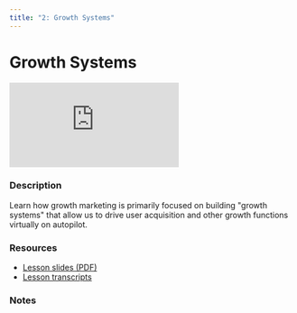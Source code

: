 ```yaml
---
title: "2: Growth Systems"
---
```



# Growth Systems

<div class='embed-container'><iframe src='https://player.vimeo.com/video/322696152' frameborder='0' webkitAllowFullScreen mozallowfullscreen allowFullScreen></iframe></div>

### Description

Learn how growth marketing is primarily focused on building "growth systems" that allow us to drive user acquisition and other growth functions virtually on autopilot. 

### Resources

- [Lesson slides (PDF)](https://drive.google.com/open?id=1pcICn5v60iThgrSElgIp-JeNNDkuBWuK)
- [Lesson transcripts](https://drive.google.com/open?id=16PaWOx-CMrjtqZvn88YUZlVWDtitADWxBs1C7j6QTP0)

### Notes